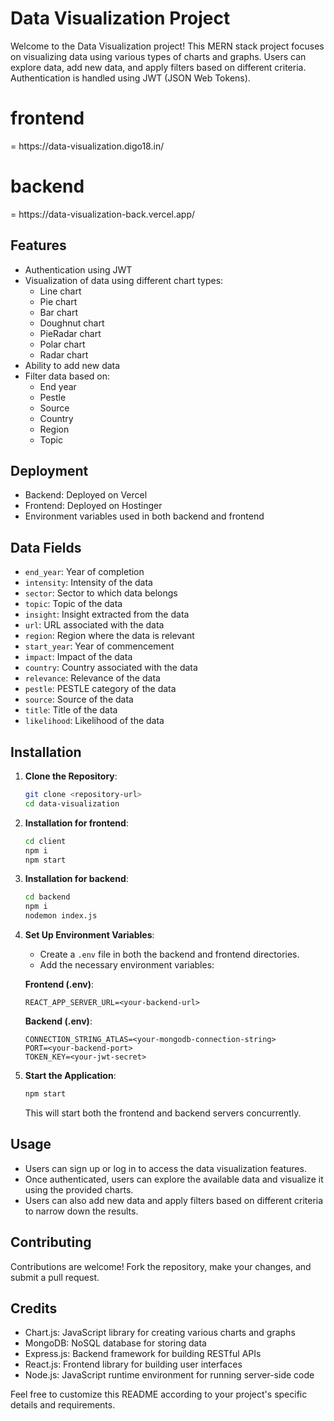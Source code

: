 # Data Visualization Project

Welcome to the Data Visualization project! This MERN stack project focuses on visualizing data using various types of charts and graphs. Users can explore data, add new data, and apply filters based on different criteria. Authentication is handled using JWT (JSON Web Tokens).

<h1> frontend </h1> = https://data-visualization.digo18.in/
<h1> backend </h1> = https://data-visualization-back.vercel.app/


## Features

- Authentication using JWT
- Visualization of data using different chart types:
  - Line chart
  - Pie chart
  - Bar chart
  - Doughnut chart
  - PieRadar chart
  - Polar chart
  - Radar chart
- Ability to add new data
- Filter data based on:
  - End year
  - Pestle
  - Source
  - Country
  - Region
  - Topic

## Deployment

- Backend: Deployed on Vercel
- Frontend: Deployed on Hostinger
- Environment variables used in both backend and frontend

## Data Fields

- `end_year`: Year of completion
- `intensity`: Intensity of the data
- `sector`: Sector to which data belongs
- `topic`: Topic of the data
- `insight`: Insight extracted from the data
- `url`: URL associated with the data
- `region`: Region where the data is relevant
- `start_year`: Year of commencement
- `impact`: Impact of the data
- `country`: Country associated with the data
- `relevance`: Relevance of the data
- `pestle`: PESTLE category of the data
- `source`: Source of the data
- `title`: Title of the data
- `likelihood`: Likelihood of the data

## Installation

1. **Clone the Repository**:

    ```bash
    git clone <repository-url>
    cd data-visualization
    ```

2. **Installation for frontend**:

    ```bash
    cd client
    npm i
    npm start
    ```
3.  **Installation for backend**:

    ```bash
    cd backend
    npm i
    nodemon index.js
    ```

4. **Set Up Environment Variables**:

    - Create a `.env` file in both the backend and frontend directories.
    - Add the necessary environment variables:

    **Frontend (.env)**:
    ```
    REACT_APP_SERVER_URL=<your-backend-url>
    ```

    **Backend (.env)**:
    ```
    CONNECTION_STRING_ATLAS=<your-mongodb-connection-string>
    PORT=<your-backend-port>
    TOKEN_KEY=<your-jwt-secret>
    ```

5. **Start the Application**:

    ```bash
    npm start
    ```

    This will start both the frontend and backend servers concurrently.

## Usage

- Users can sign up or log in to access the data visualization features.
- Once authenticated, users can explore the available data and visualize it using the provided charts.
- Users can also add new data and apply filters based on different criteria to narrow down the results.

## Contributing

Contributions are welcome! Fork the repository, make your changes, and submit a pull request.


## Credits

- Chart.js: JavaScript library for creating various charts and graphs
- MongoDB: NoSQL database for storing data
- Express.js: Backend framework for building RESTful APIs
- React.js: Frontend library for building user interfaces
- Node.js: JavaScript runtime environment for running server-side code

Feel free to customize this README according to your project's specific details and requirements.
